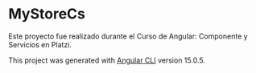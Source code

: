 # MyStoreCs

Este proyecto fue realizado durante el Curso de Angular: Componente y Servicios en Platzi.

This project was generated with [Angular CLI](https://github.com/angular/angular-cli) version 15.0.5.
